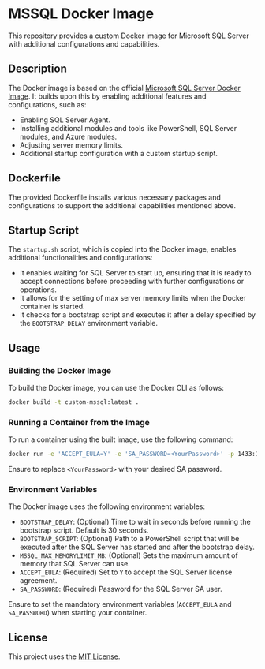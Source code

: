
# MSSQL Docker Image

This repository provides a custom Docker image for Microsoft SQL Server with additional configurations and capabilities.

## Description

The Docker image is based on the official [Microsoft SQL Server Docker Image](https://github.com/Microsoft/mssql-docker). It builds upon this by enabling additional features and configurations, such as:
- Enabling SQL Server Agent.
- Installing additional modules and tools like PowerShell, SQL Server modules, and Azure modules.
- Adjusting server memory limits.
- Additional startup configuration with a custom startup script.

## Dockerfile

The provided Dockerfile installs various necessary packages and configurations to support the additional capabilities mentioned above.

## Startup Script

The `startup.sh` script, which is copied into the Docker image, enables additional functionalities and configurations:
- It enables waiting for SQL Server to start up, ensuring that it is ready to accept connections before proceeding with further configurations or operations.
- It allows for the setting of max server memory limits when the Docker container is started.
- It checks for a bootstrap script and executes it after a delay specified by the `BOOTSTRAP_DELAY` environment variable.

## Usage

### Building the Docker Image

To build the Docker image, you can use the Docker CLI as follows:

```sh
docker build -t custom-mssql:latest .
```

### Running a Container from the Image

To run a container using the built image, use the following command:

```sh
docker run -e 'ACCEPT_EULA=Y' -e 'SA_PASSWORD=<YourPassword>' -p 1433:1433 custom-mssql:latest
```

Ensure to replace `<YourPassword>` with your desired SA password.

### Environment Variables

The Docker image uses the following environment variables:

- `BOOTSTRAP_DELAY`: (Optional) Time to wait in seconds before running the bootstrap script. Default is 30 seconds.
- `BOOTSTRAP_SCRIPT`: (Optional) Path to a PowerShell script that will be executed after the SQL Server has started and after the bootstrap delay.
- `MSSQL_MAX_MEMORYLIMIT_MB`: (Optional) Sets the maximum amount of memory that SQL Server can use.
- `ACCEPT_EULA`: (Required) Set to `Y` to accept the SQL Server license agreement.
- `SA_PASSWORD`: (Required) Password for the SQL Server SA user.

Ensure to set the mandatory environment variables (`ACCEPT_EULA` and `SA_PASSWORD`) when starting your container.

## License

This project uses the [MIT License](LICENSE).
